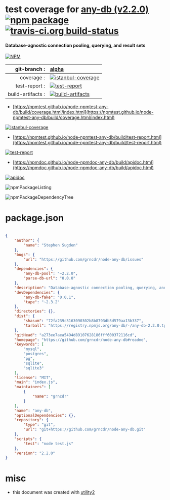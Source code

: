# test coverage for  [any-db (v2.2.0)](https://github.com/grncdr/node-any-db#readme)  [![npm package](https://img.shields.io/npm/v/npmtest-any-db.svg?style=flat-square)](https://www.npmjs.org/package/npmtest-any-db) [![travis-ci.org build-status](https://api.travis-ci.org/npmtest/node-npmtest-any-db.svg)](https://travis-ci.org/npmtest/node-npmtest-any-db)
#### Database-agnostic connection pooling, querying, and result sets

[![NPM](https://nodei.co/npm/any-db.png?downloads=true&downloadRank=true&stars=true)](https://www.npmjs.com/package/any-db)

| git-branch : | [alpha](https://github.com/npmtest/node-npmtest-any-db/tree/alpha)|
|--:|:--|
| coverage : | [![istanbul-coverage](https://npmtest.github.io/node-npmtest-any-db/build/coverage.badge.svg)](https://npmtest.github.io/node-npmtest-any-db/build/coverage.html/index.html)|
| test-report : | [![test-report](https://npmtest.github.io/node-npmtest-any-db/build/test-report.badge.svg)](https://npmtest.github.io/node-npmtest-any-db/build/test-report.html)|
| build-artifacts : | [![build-artifacts](https://npmtest.github.io/node-npmtest-any-db/glyphicons_144_folder_open.png)](https://github.com/npmtest/node-npmtest-any-db/tree/gh-pages/build)|

- [https://npmtest.github.io/node-npmtest-any-db/build/coverage.html/index.html](https://npmtest.github.io/node-npmtest-any-db/build/coverage.html/index.html)

[![istanbul-coverage](https://npmtest.github.io/node-npmtest-any-db/build/screenCapture.buildCi.browser.%252Ftmp%252Fbuild%252Fcoverage.lib.html.png)](https://npmtest.github.io/node-npmtest-any-db/build/coverage.html/index.html)

- [https://npmtest.github.io/node-npmtest-any-db/build/test-report.html](https://npmtest.github.io/node-npmtest-any-db/build/test-report.html)

[![test-report](https://npmtest.github.io/node-npmtest-any-db/build/screenCapture.buildCi.browser.%252Ftmp%252Fbuild%252Ftest-report.html.png)](https://npmtest.github.io/node-npmtest-any-db/build/test-report.html)

- [https://npmdoc.github.io/node-npmdoc-any-db/build/apidoc.html](https://npmdoc.github.io/node-npmdoc-any-db/build/apidoc.html)

[![apidoc](https://npmdoc.github.io/node-npmdoc-any-db/build/screenCapture.buildCi.browser.%252Ftmp%252Fbuild%252Fapidoc.html.png)](https://npmdoc.github.io/node-npmdoc-any-db/build/apidoc.html)

![npmPackageListing](https://npmtest.github.io/node-npmtest-any-db/build/screenCapture.npmPackageListing.svg)

![npmPackageDependencyTree](https://npmtest.github.io/node-npmtest-any-db/build/screenCapture.npmPackageDependencyTree.svg)



# package.json

```json

{
    "author": {
        "name": "Stephen Sugden"
    },
    "bugs": {
        "url": "https://github.com/grncdr/node-any-db/issues"
    },
    "dependencies": {
        "any-db-pool": "~2.2.0",
        "parse-db-url": "0.0.0"
    },
    "description": "Database-agnostic connection pooling, querying, and result sets",
    "devDependencies": {
        "any-db-fake": "0.0.1",
        "tape": "~2.3.2"
    },
    "directories": {},
    "dist": {
        "shasum": "72fa239c3163090302b8b8793db3d579aa13b337",
        "tarball": "https://registry.npmjs.org/any-db/-/any-db-2.2.0.tgz"
    },
    "gitHead": "a273ee7aea5494d89107628186fff600372116cd",
    "homepage": "https://github.com/grncdr/node-any-db#readme",
    "keywords": [
        "mysql",
        "postgres",
        "pg",
        "sqlite",
        "sqlite3"
    ],
    "license": "MIT",
    "main": "index.js",
    "maintainers": [
        {
            "name": "grncdr"
        }
    ],
    "name": "any-db",
    "optionalDependencies": {},
    "repository": {
        "type": "git",
        "url": "git+https://github.com/grncdr/node-any-db.git"
    },
    "scripts": {
        "test": "node test.js"
    },
    "version": "2.2.0"
}
```



# misc
- this document was created with [utility2](https://github.com/kaizhu256/node-utility2)

